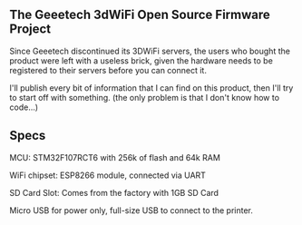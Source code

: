The Geeetech 3dWiFi Open Source Firmware Project
-

Since Geeetech discontinued its 3DWiFi servers, the users who bought the product were left with a useless brick, given the hardware needs to be registered to their servers before you can connect it.

I'll publish every bit of information that I can find on this product, then I'll try to start off with something. (the only problem is that I don't know how to code...)

Specs
-
MCU: STM32F107RCT6 with 256k of flash and 64k RAM

WiFi chipset: ESP8266 module, connected via UART

SD Card Slot: Comes from the factory with 1GB SD Card

Micro USB for power only, full-size USB to connect to the printer.

